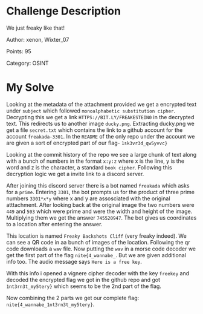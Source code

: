 # Challenge Description

We just freaky like that!

Author: xenon, Wixter_07

Points: 95

Category: OSINT
# My Solve

Looking at the metadata of the attachment provided we get a encrypted text under `subject` which followed `monoalphabetic substitution cipher`. Decrypting this we get a link `HTTPS://BIT.LY/FREAKESTEIN0` in the decrypted text. This redirects us to another image `ducky.png`. Extracting ducky.png we get a file `secret.txt` which contains the link to a github account for the account `freakada-3301`. In the `README` of the only repo under the account we are given a sort of encrypted part of our flag- `1sk3vr3d_qw5yvvc}`

Looking at the commit history of the repo we see a large chunk of text along with a bunch of numbers in the format `x:y:z` where x is the line, y is the word and z is the character, a standard `book cipher`. Following this decryption logic we get a invite link to a discord server. 

After joining this discord server there is a bot named `freakada` which asks for a `prime`. Entering `3301`, the bot prompts us for the product of three prime numbers `3301*x*y` where x and y are assosciated with the original atttachment. After looking back at the original image the two numbers were `449` and `503` which were prime and were the width and height of the image. Multiplying them we get the answer `745520947`. The bot gives us coordinates to a location after entering the answer.

This location is named `Freaky Backshots Cliff` (very freaky indeed). We can see a QR code in aa bunch of images of the location. Following the qr code downloads a `wav` file. Now putting the `wav` in a morse code decoder we get the first part of the flag `nite{4_wannabe_`. But we are given additional info too. The audio message says `Here is a free key`. 

With  this info i opened a vignere cipher decoder with the key `freekey` and decoded the encrypted flag we got in the github repo and got `1nt3rn3t_my5tery}` which seems to be the 2nd part of the flag.

Now combining the 2 parts we get our complete flag: `nite{4_wannabe_1nt3rn3t_my5tery}`.
